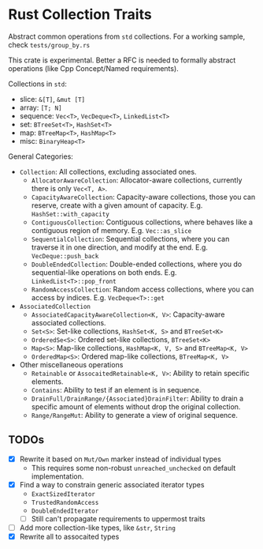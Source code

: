 # Rust Collection Traits

Abstract common operations from `std` collections. For a working sample, check `tests/group_by.rs`

This crate is experimental. Better a RFC is needed to formally abstract operations (like Cpp Concept/Named requirements).

Collections in `std`:
* slice: `&[T]`, `&mut [T]`
* array: `[T; N]`
* sequence: `Vec<T>`, `VecDeque<T>`, `LinkedList<T>`
* set: `BTreeSet<T>`, `HashSet<T>`
* map: `BTreeMap<T>`, `HashMap<T>`
* misc: `BinaryHeap<T>`

General Categories:
* `Collection`: All collections, excluding associated ones.
  - `AllocatorAwareCollection`: Allocator-aware collections, currently there is only `Vec<T, A>`.
  - `CapacityAwareCollection`: Capacity-aware collections, those you can reserve, create with a given amount of capacity. E.g. `HashSet::with_capacity`
  - `ContiguousCollection`: Contiguous collections, where behaves like a contiguous region of memory. E.g. `Vec::as_slice`
  - `SequentialCollection`: Sequential collections, where you can traverse it in one direction, and modify at the end. E.g. `VecDeque::push_back`
  - `DoubleEndedCollection`: Double-ended collections, where you do sequential-like operations on both ends. E.g. `LinkedList<T>::pop_front`
  - `RandomAccessCollection`: Random access collections, where you can access by indices. E.g. `VecDeque<T>::get`
* `AssociatedCollection`
  - `AssociatedCapacityAwareCollection<K, V>`: Capacity-aware associated collections.
  - `Set<S>`: Set-like collections, `HashSet<K, S>` and `BTreeSet<K>`
  - `OrderedSe<S>`: Ordered set-like collections, `BTreeSet<K>`
  - `Map<S>`: Map-like collections, `HashMap<K, V, S>` and `BTreeMap<K, V>`
  - `OrderedMap<S>`: Ordered map-like collections, `BTreeMap<K, V>`
* Other miscellaneous operations
  - `Retainable` or `AssocaitedRetainable<K, V>`: Ability to retain specific elements.
  - `Contains`: Ability to test if an element is in sequence.
  - `DrainFull/DrainRange/{Associated}DrainFilter`: Ability to drain a specific amount of elements without drop the original collection.
  - `Range/RangeMut`: Ability to generate a view of original sequence.

## TODOs

* [x] Rewrite it based on `Mut/Own` marker instead of individual types
  * This requires some non-robust `unreached_unchecked` on default implementation.
* [x] Find a way to constrain generic associated iterator types
  * `ExactSizedIterator`
  * `TrustedRandomAccess`
  * `DoubleEndedIterator`
  * [ ] Still can't propagate requirements to uppermost traits
* [ ] Add more collection-like types, like `&str`, `String`
* [x] Rewrite all to assocaited types
